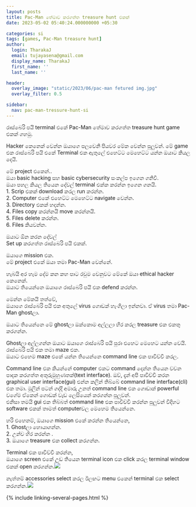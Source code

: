 ```yaml
---
layout: posts
title: Pac-Man තේමාව කරගත්ත treasure hunt එකක්
date: 2023-05-02 05:40:24.000000000 +05:30

categories: si
tags: [games, Pac-Man treasure hunt]
author:
  login: TharakaJ
  email: tujayasena@gmail.com
  display_name: TharakaJ
  first_name: ''
  last_name: ''

header:
  overlay_image: "static/2023/06/pac-man fetured img.jpg"
  overlay_filter: 0.5

sidebar:
  nav: pac-man-tressure-hunt-si
---
```

රාස්බෙරි පයි terminal එකේ Pac-Man තේමාව කරගත්ත treasure hunt game එකක් ගහමු.


<p><span>Hacker කෙනෙක් වෙන්න ඔයාගෙ පලවෙනි පියවර මේක වෙන්න පුලුවන්. මේ game එක රාස්බෙරි පයි එකේ Terminal එක ඇතුලේ එහෙට්ට මෙහෙට්ට යන්න ඔයාට කියල දෙයි.</span></p>
<p><span>මේ project එකෙන්..</span><br /><span> ඔයා basic hacking සහ basic cybersecurity සංකල්ප ඉගෙන ගනිවි.</span><br /><span> ඔයා පහල කියල තියෙන දේවල් terminal එක්ක කරන්න ඉගෙන ගනයි.</span><br /><span> 1. Scrip එකක් download කරල run කරන්න.</span><br /><span> 2. Computer එකේ එහෙට්ට මෙහෙට්ට navigate වෙන්න.</span><br /><span> 3. Directory එකක් හදන්න.</span><br /><span> 4. Files copy කරන්නයි move කරන්නයි.</span><br /><span> 5. Files delete කරන්න.</span><br /><span> 6. Files කියවන්න.</span></p>
<p><span>ඔයාට ඕන කරන දේවල්</span><br /><span>Set up කරගත්ත රාස්බෙරි පයි එකක්.</span></p>
<p><span>ඔයාගෙ mission එක.</span><br /><span>මේ project එකේ ඔයා තමා Pac-Man වෙන්නේ.</span></p>
<p><span>හැබයි අර හැම දේම කන කහ පාට රවුම වෙනුවට මේකේ ඔයා ethical hacker කෙනෙක්.</span><br /><span>ඔයාට තියෙන්නෙ ඔයාගෙ රාස්බෙරි පයි එක defend කරන්න.</span></p>
<p><span>මෙන්න මේකයි තත්වේ,</span><br /><span>ඔයාගෙ රාස්බෙරි පයි එක අතුලේ virus ගොඩක් හැංගිලා ඉන්නවා. ඒ virus තමා Pac-Man ghostලා.</span></p>
<p><span>ඔයාට තියෙන්නෙ මේ ghostලා ඔක්කොම අල්ලලා හිර කරල treasure එක එකතු කරගන්න.</span></p>
<p><span>Ghostලා අල්ලගන්න ඔයාට ඔයාගෙ රාස්බෙරි පයි පුරා එහෙට මෙහෙට යන්න වෙයි. රාස්බෙරි පයි එක තමා maze එක.</span><br /><span>ඔයාට එහෙම maze එකේ යන්න තියෙන්නෙ command line එක පාවිච්චි කරල.</span></p>
<p><span>Command line එක කියන්නේ computer එකට command දෙන්න තියෙන වචන පාදක කරගත්ත අතුරුමුහුණතක්(text interface). ඔව්, දැන් අපි පාවිච්චි කරන graphical user interface(gui) එන්න කලින් තිබ්බේ command line interface(cli) එක තමා. මුලින් පටන් ගද්දි අමාරු උනත් command line එක ගොඩාක් powerful වගේම ඒකෙන් ගොඩක් වැඩ ලෙසියෙන් කරගන්න පුලුවන්.</span><br /><span>එනිසා තමයි gui එක තිබ්බත් command line එක පාවිච්චි කරන්න පුලුවන් විදිහට software එකක් තාමත් computerවල මෙහෙම තියෙන්නෙ.</span></p>
<p><span>හරි එහෙනම්, ඔයාගෙ mission එකේ කරන්න තියෙන්නෙ,</span><br /><span>1. Ghostලා හොයාගන්න.</span><br /><span>2. උන්ව හිර කරන්න .</span><br /><span>3. ඔයාගෙ treasure එක collect කරගන්න.</span></p>
<p><span>Terminal එක පාවිච්චි කරන්න,</span><br /><span>ඔයාගෙ screen එකේ උඩ තියෙන terminal icon එක click කරල terminal window එකක් open කරගන්න.<img src="{{ site.baseurl }}/static/2023/05/raspberrypi_open_terminal.png" /></span></p>
<p><span> නැත්තම් accessories select කරල ඊලඟට menu එකෙන් terminal එක select කරගන්න.<img src="{{ site.baseurl }}/static/2023/05/opening_terminal.png" /></span></p>

{% include linking-several-pages.html %}